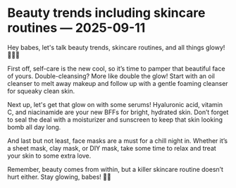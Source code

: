 # Beauty trends including skincare routines — 2025-09-11

Hey babes, let's talk beauty trends, skincare routines, and all things glowy! 💁‍♀️✨ 

First off, self-care is the new cool, so it’s time to pamper that beautiful face of yours. Double-cleansing? More like double the glow! Start with an oil cleanser to melt away makeup and follow up with a gentle foaming cleanser for squeaky clean skin. 

Next up, let's get that glow on with some serums! Hyaluronic acid, vitamin C, and niacinamide are your new BFFs for bright, hydrated skin. Don’t forget to seal the deal with a moisturizer and sunscreen to keep that skin looking bomb all day long.

And last but not least, face masks are a must for a chill night in. Whether it’s a sheet mask, clay mask, or DIY mask, take some time to relax and treat your skin to some extra love.

Remember, beauty comes from within, but a killer skincare routine doesn’t hurt either. Stay glowing, babes! 💖💫
